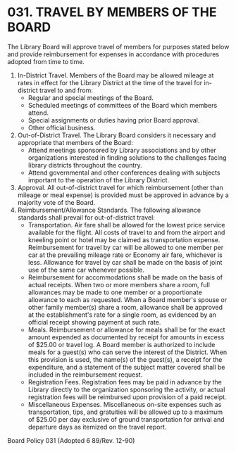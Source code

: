 # 031. TRAVEL BY MEMBERS OF THE BOARD

The Library Board will approve travel of members for purposes stated below and provide reimbursement for expenses in accordance with procedures adopted from time to time.

1. In-District Travel. Members of the Board may be allowed mileage at rates in effect for the Library District at the time of the travel for in-district travel to and from:
   - Regular and special meetings of the Board.
   - Scheduled meetings of committees of the Board which members attend.
   - Special assignments or duties having prior Board approval.
   - Other official business.
2. Out-of-District Travel. The Library Board considers it necessary and appropriate that members of the Board:
   - Attend meetings sponsored by Library associations and by other organizations interested in finding solutions to the challenges facing library districts throughout the country.
   - Attend governmental and other conferences dealing with subjects important to the operation of the Library District.
3. Approval. All out-of-district travel for which reimbursement (other than mileage or meal expense) is provided must be approved in advance by a majority vote of the Board.
4. Reimbursement/Allowance Standards. The following allowance standards shall prevail for out-of-district travel:
   - Transportation. Air fare shall be allowed for the lowest price service available for the flight. All costs of travel to and from the airport and kneeling point or hotel may be claimed as transportation expense. Reimbursement for travel by car will be allowed to one member per car at the prevailing mileage rate or Economy air fare, whichever is less. Allowance for travel by car shall be made on the basis of joint use of the same car whenever possible.
   - Reimbursement for accommodations shall be made on the basis of actual receipts. When two or more members share a room, full allowances may be made to one member or a proportionate allowance to each as requested. When a Board member's spouse or other family member(s) share a room, allowance shall be approved at the establishment's rate for a single room, as evidenced by an official receipt showing payment at such rate.
   - Meals. Reimbursement or allowance for meals shall be for the exact amount expended as documented by receipt for amounts in excess of \$25.00 or travel log. A Board member is authorized to include meals for a guest(s) who can serve the interest of the District. When this provision is used, the name(s) of the guest(s), a receipt for the expenditure, and a statement of the subject matter covered shall be included in the reimbursement request.
   - Registration Fees. Registration fees may be paid in advance by the Library directly to the organization sponsoring the activity, or actual registration fees will be reimbursed upon provision of a paid receipt.
   - Miscellaneous Expenses. Miscellaneous on-site expenses such as transportation, tips, and gratuities will be allowed up to a maximum of \$25.00 per day exclusive of ground transportation for arrival and departure days as itemized on the travel report.

Board Policy 031 (Adopted 6 89/Rev. 12-90)
